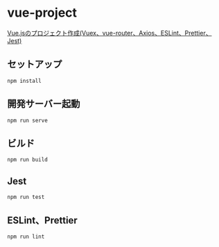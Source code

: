# vue-project

[Vue.jsのプロジェクト作成(Vuex、vue-router、Axios、ESLint、Prettier、Jest)](https://qiita.com/yoshi0518/items/f07bd9fb650066ca4389)

## セットアップ
```
npm install
```

## 開発サーバー起動
```
npm run serve
```

## ビルド
```
npm run build
```

## Jest
```
npm run test
```

## ESLint、Prettier
```
npm run lint
```
